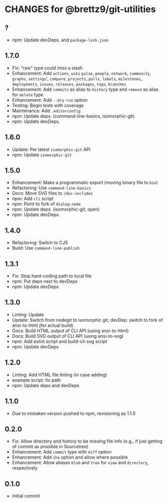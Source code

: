 # CHANGES for @brettz9/git-utilities

## ?

- npm: Update devDeps. and `package-lock.json`

## 1.7.0

- Fix: "raw" type could miss a slash
- Enhancement: Add `actions`, `wiki` `pulse`, `people`, `network`,
    `community`, `graphs`, `settings`', `compare`, `projects`, `pulls`,
    `labels`, `milestones`, `deployments`, `issues`, `releases`, `packages`,
    `tags`, `branches`
- Enhancement: Add `commits` as alias to `history` type and `remove` as alias
    for `delete` type
- Enhancement: Add `--dry-run` option
- Testing: Begin tests with coverage
- Maintenance: Add `.editorconfig`
- npm: Update deps. (command-line-basics, isomorphic-git)
- npm: Update devDeps.

## 1.6.0

- Update: Per latest `isomorphic-git` API
- npm: Update `isomorphic-git`

## 1.5.0

- Enhancement: Make a programmatic export (moving binary file to `bin`)
- Refactoring: Use `command-line-basics`
- Docs: Move SVG files to `/doc-includes`
- npm: Add `cli` script
- npm: Point to fork of `dialog-node`
- npm: Update deps. (isomorphic-git, open)
- npm: Update devDeps.

## 1.4.0

- Refactoring: Switch to CJS
- Build: Use `command-line-publish`

## 1.3.1

- Fix: Stop hard-coding path to local file
- npm: Put deps next to devDeps
- npm: Update devDeps

## 1.3.0

- Linting: Update
- Update: Switch from nodegit to isomorphic git;
    devDep: switch to fork of ansi-to-html (for actual build)
- Docs: Build HTML output of CLI API (using ansi-to-html)
- Docs: Build SVG output of CLI API (using ansi-to-svg)
- npm: Add eslint script and build-cli-svg script
- npm: Update devDeps

## 1.2.0

- Linting: Add HTML file linting (in case adding)
- example script: fix path
- npm: Update deps and devDeps

## 1.1.0

- Due to mistaken version pushed to npm, revisioning as 1.1.0

## 0.2.0

- Fix: Allow directory and history to be missing file info
  (e.g., if just getting of commit as possible in Sourcetree)
- Enhancement: Add `commit` type with `diff` option
- Enhancement: Add `sha` option and allow where possible
- Enhancement: Allow aliases `blob` and `tree` for `view` and
  `directory`, respectively

## 0.1.0

- Initial commit
